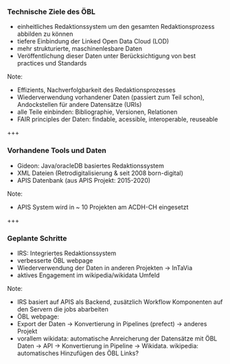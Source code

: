 ### Technische Ziele des ÖBL
- einheitliches Redaktionssystem um den gesamten Redaktionsprozess abbilden zu können<!-- .element: class="fragment" -->
- tiefere Einbindung der Linked Open Data Cloud (LOD)<!-- .element: class="fragment" -->
- mehr strukturierte, maschinenlesbare Daten<!-- .element: class="fragment" -->
- Veröffentlichung dieser Daten unter Berücksichtigung von best practices und Standards<!-- .element: class="fragment" -->

Note:
- Effizients, Nachverfolgbarkeit des Redaktionsprozesses
- Wiederverwendung vorhandener Daten (passiert zum Teil schon), Andockstellen für andere Datensätze (URIs)
- alle Teile einbinden: Bibliographie, Versionen, Relationen
- FAIR principles der Daten: findable, acessible, interoperable, reuseable

+++

### Vorhandene Tools und Daten
- Gideon: Java/oracleDB basiertes Redaktionssystem<!-- .element: class="fragment" -->
- XML Dateien (Retrodigitalisierung & seit 2008 born-digital)<!-- .element: class="fragment" -->
- APIS Datenbank (aus APIS Projekt: 2015-2020)<!-- .element: class="fragment" -->

Note:
- APIS System wird in ~ 10 Projekten am ACDH-CH eingesetzt

+++

### Geplante Schritte
- IRS: Integriertes Redaktionssystem<!-- .element: class="fragment" -->
- verbesserte ÖBL webpage<!-- .element: class="fragment" -->
- Wiederverwendung der Daten in anderen Projekten -> InTaVia<!-- .element: class="fragment" -->
- aktives Engagement im wikipedia/wikidata Umfeld<!-- .element: class="fragment" -->

Note:
- IRS basiert auf APIS als Backend, zusätzlich Workflow Komponenten auf den Servern die jobs abarbeiten
- ÖBL webpage:
- Export der Daten -> Konvertierung in Pipelines (prefect) -> anderes Projekt
- vorallem wikidata: automatische Anreicherung der Datensätze mit ÖBL Daten -> API -> Konvertierung in Pipeline -> Wikidata. wikipedia: automatisches Hinzufügen des ÖBL Links?